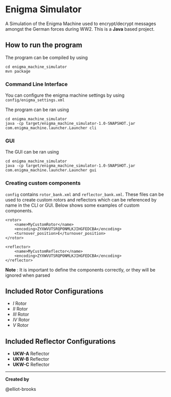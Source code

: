 # Enigma Simulator
A Simulation of the Enigma Machine used to encrypt/decrypt messages amongst the German forces during WW2. This is a **Java** based project.

## How to run the program
The program can be compiled by using
```
cd enigma_machine_simulator
mvn package

```
### Command Line Interface
You can configure the enigma machine settings by using `config/enigma_settings.xml`

The program can be ran using 
```
cd enigma_machine_simulator
java -cp target/enigma_machine_simulator-1.0-SNAPSHOT.jar com.enigma_machine.launcher.Launcher cli
```
### GUI
The GUI can be ran using
```
cd enigma_machine_simulator
java -cp target/enigma_machine_simulator-1.0-SNAPSHOT.jar com.enigma_machine.launcher.Launcher gui
```

### Creating custom components
`config` contains `rotor_bank.xml` and `reflector_bank.xml`. These files can be used to create custom rotors and reflectors which can be referenced by name in the CLI or GUI. Below shows some examples of custom components.

```
<rotor>
    <name>MyCustomRotor</name>
    <encoding>ZYXWVUTSRQPONMLKJIHGFEDCBA</encoding>
    <turnover_position>E</turnover_position>
</rotor>
```
```
<reflector>
    <name>MyCustomReflector</name>
    <encoding>ZYXWVUTSRQPONMLKJIHGFEDCBA</encoding>
</reflector>
```
**Note** : It is important to define the components correctly, or they will be ignored when parsed

## Included Rotor Configurations
- $I$ Rotor
- $II$ Rotor
- $III$ Rotor
- $IV$ Rotor
- $V$ Rotor

## Included Reflector Configurations
- **UKW-A** Reflector
- **UKW-B** Reflector
- **UKW-C** Reflector
---
**Created by**

@elliot-brooks
